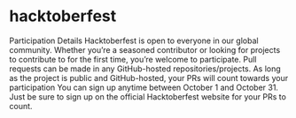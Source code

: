 # hacktoberfest

Participation Details
Hacktoberfest is open to everyone in our global community. Whether you’re a seasoned contributor or looking for projects to contribute to for the first time, you’re welcome to participate.
Pull requests can be made in any GitHub-hosted repositories/projects. As long as the project is public and GitHub-hosted, your PRs will count towards your participation
You can sign up anytime between October 1 and October 31. Just be sure to sign up on the official Hacktoberfest website for your PRs to count.
